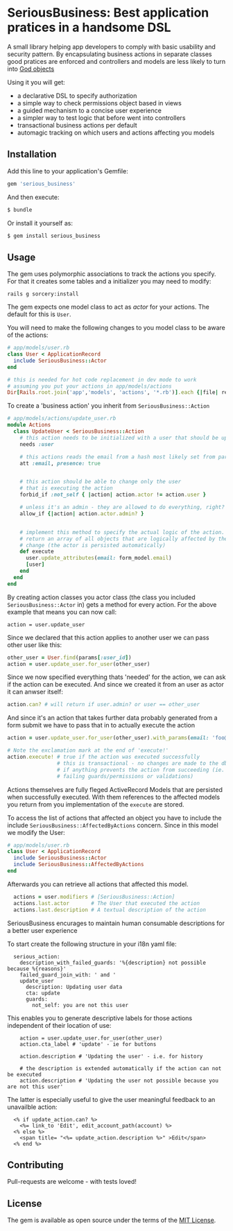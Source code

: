 # SeriousBusiness: Best application pratices in a handsome DSL

A small library helping app developers to comply with basic usability and security pattern.
By encapsulating business actions in separate classes good pratices are enforced and controllers and models are less likely to turn into [God objects](https://en.wikipedia.org/wiki/God_object)

Using it you will get:

  * a declarative DSL to specify authorization
  * a simple way to check permissions object based in views
  * a guided mechanism to a concise user experience
  * a simpler way to test logic that before went into controllers
  * transactional business actions per default
  * automagic tracking on which users and actions affecting you models


## Installation
Add this line to your application's Gemfile:

```ruby
gem 'serious_business'
```

And then execute:
```bash
$ bundle
```

Or install it yourself as:
```bash
$ gem install serious_business
```
## Usage

The gem uses polymorphic associations to track the actions you specify. For that it creates some tables and a initializer you may need to modify:

    rails g sorcery:install

The gem expects one model class to act as *actor* for your actions. The default for this is `User`.

You will need to make the following changes to you model class to be aware of the actions:

```ruby
# app/models/user.rb
class User < ApplicationRecord
  include SeriousBusiness::Actor
end

# this is needed for hot code replacement in dev mode to work
# assuming you put your actions in app/models/actions
Dir[Rails.root.join('app','models', 'actions', '*.rb')].each {|file| require_dependency file }
```

To create a 'business action' you inherit from `SeriousBusiness::Action`
```ruby
# app/models/actions/update_user.rb
module Actions
  class UpdateUser < SeriousBusiness::Action
    # this action needs to be initialized with a user that should be updated
    needs :user

    # this actions reads the email from a hash most likely set from params
    att :email, presence: true


    # this action should be able to change only the user
    # that is executing the action
    forbid_if :not_self { |action| action.actor != action.user }

    # unless it's an admin - they are allowed to do everything, right?
    allow_if {|action| action.actor.admin? }


    # implement this method to specify the actual logic of the action.
    # return an array of all objects that are logically affected by the 
    # change (the actor is persisted automatically)
    def execute
      user.update_attributes(email: form_model.email)
      [user]
    end
  end
end

```

By creating action classes you actor class (the class you included `SeriousBusiness::Actor` in) gets a method for every action.
For the above example that means you can now call:

    action = user.update_user

Since we declared that this action applies to another user we can pass other user like this:

```ruby
other_user = User.find(params[:user_id])
action = user.update_user.for_user(other_user)
```

Since we now specified everything thats 'needed' for the action, we can ask if the action can be executed. And since we created it from an user as actor it can anwser itself:


```ruby
action.can? # will return if user.admin? or user == other_user
```
And since it's an action that takes further data probably generated from a form submit we have to pass that in to actually execute the action


```ruby
action = user.update_user.for_user(other_user).with_params(email: 'foo@example.org')

# Note the exclamation mark at the end of 'execute!'
action.execute! # true if the action was executed successfully
                # this is transactional - no changes are made to the db
                # if anything prevents the action from succeeding (ie.
                # failing guards/permissions or validations)
```
Actions themselves are fully fleged ActiveRecord Models that are persisted when successfully executed. With them references to the affected models you return from you implementation of the `execute` are stored.

To access the list of actions that affected an object you have to include the include `SeriousBusiness::AffectedByActions` concern. Since in this model we modify the User:

```ruby
# app/models/user.rb
class User < ApplicationRecord
  include SeriousBusiness::Actor
  include SeriousBusiness::AffectedByActions
end
``` 

Afterwards you can retrieve all actions that affected this model.

```ruby
  actions = user.modifiers # [SeriousBusiness::Action]
  actions.last.actor       # The User that executed the action
  actions.last.description # A textual description of the action
``` 

SeriousBusiness encurages to maintain human consumable descriptions for a better
user experience

To start create the following structure in your i18n yaml file:

```
  serious_action:
    description_with_failed_guards: '%{description} not possible because %{reasons}'
    failed_guard_join_with: ' and '
    update_user
      description: Updating user data
      cta: update
      guards:
        not_self: you are not this user 
```

This enables you to generate descriptive labels for those actions independent of their location of use:

```
    action = user.update_user.for_user(other_user)
    action.cta_label # 'update' - ie for buttons

    action.description # 'Updating the user' - i.e. for history

    # the description is extended automatically if the action can not be executed
    action.description # 'Updating the user not possible because you are not this user'
```

The latter is especially useful to give the user meaningful feedback to an unavailble action:

```
  <% if update_action.can? %>
    <%= link_to 'Edit', edit_account_path(account) %>
  <% else %>
    <span title= "<%= update_action.description %>" >Edit</span>
  <% end %>
```


## Contributing

Pull-requests are welcome - with tests loved!

## License
The gem is available as open source under the terms of the [MIT License](http://opensource.org/licenses/MIT).
